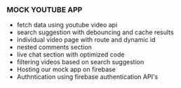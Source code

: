 ### MOCK YOUTUBE APP 
- fetch data using youtube video api
- search suggestion with debouncing and cache results
- individual video page with route and dynamic id
- nested comments section
- live chat section with optimized code
- filtering videos based on search suggestion
- Hosting our mock app on firebase
- Authntication using firebase authentication API's